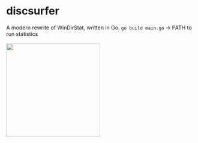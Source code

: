 # discsurfer
A modern rewrite of WinDirStat, written in Go.
``go build main.go`` -> PATH to run statistics 
<br />
<br />
<img src="https://user-images.githubusercontent.com/72104872/184947118-6af241f1-a959-45ea-82cc-dacc37aca0ea.png" width="250" />
